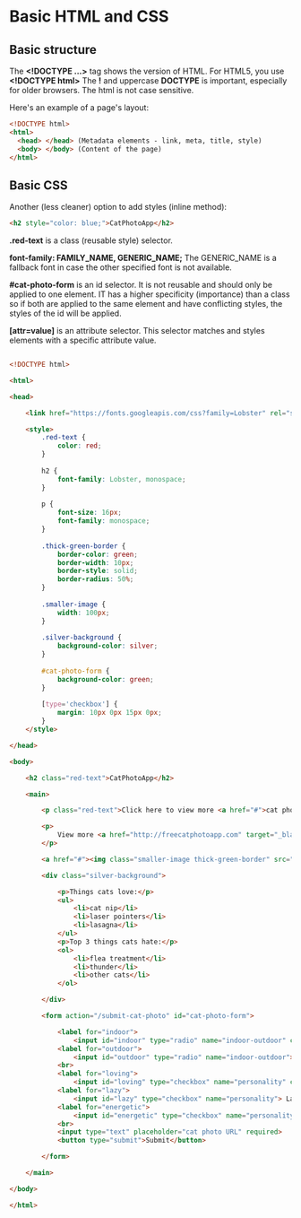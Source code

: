 # Basic HTML and CSS


## Basic structure

The __\<!DOCTYPE ...\>__ tag shows the version of HTML. For HTML5, you use __\<!DOCTYPE html\>__
The __!__ and uppercase __DOCTYPE__ is important, especially for older browsers. The html is not case sensitive.

Here's an example of a page's layout:

```html
<!DOCTYPE html>
<html>
  <head> </head> (Metadata elements - link, meta, title, style)
  <body> </body> (Content of the page)
</html>
```

## Basic CSS

Another (less cleaner) option to add styles (inline method):

```html
<h2 style="color: blue;">CatPhotoApp</h2>
```

__.red-text__ is a class (reusable style) selector.

__font-family: FAMILY_NAME, GENERIC_NAME;__  The GENERIC_NAME is a fallback font in case the other specified font is not available.

__#cat-photo-form__ is an id selector. It is not reusable and should only be applied to one element. 
IT has a higher specificity (importance) than a class so if both are applied to the same element and have conflicting styles, the styles of the id will be applied.

__[attr=value]__ is an attribute selector. This selector matches and styles elements with a specific attribute value.


```html

<!DOCTYPE html>

<html>

<head>

    <link href="https://fonts.googleapis.com/css?family=Lobster" rel="stylesheet" type="text/css">

    <style>
        .red-text {
            color: red;
        }
        
        h2 {
            font-family: Lobster, monospace;
        }
        
        p {
            font-size: 16px;
            font-family: monospace;
        }
        
        .thick-green-border {
            border-color: green;
            border-width: 10px;
            border-style: solid;
            border-radius: 50%;
        }
        
        .smaller-image {
            width: 100px;
        }
        
        .silver-background {
            background-color: silver;
        }
        
        #cat-photo-form {
            background-color: green;
        }
        
        [type='checkbox'] {
            margin: 10px 0px 15px 0px;
        }
    </style>

</head>

<body>

    <h2 class="red-text">CatPhotoApp</h2>

    <main>

        <p class="red-text">Click here to view more <a href="#">cat photos</a>.</p>

        <p>
            View more <a href="http://freecatphotoapp.com" target="_blank">cat photos</a>
        </p>

        <a href="#"><img class="smaller-image thick-green-border" src="https://bit.ly/fcc-relaxing-cat" alt="A cute orange cat lying on its back."></a>

        <div class="silver-background">

            <p>Things cats love:</p>
            <ul>
                <li>cat nip</li>
                <li>laser pointers</li>
                <li>lasagna</li>
            </ul>
            <p>Top 3 things cats hate:</p>
            <ol>
                <li>flea treatment</li>
                <li>thunder</li>
                <li>other cats</li>
            </ol>

        </div>

        <form action="/submit-cat-photo" id="cat-photo-form">

            <label for="indoor">
                <input id="indoor" type="radio" name="indoor-outdoor" checked> Indoor</label>
            <label for="outdoor">
                <input id="outdoor" type="radio" name="indoor-outdoor"> Outdoor</label>
            <br>
            <label for="loving">
                <input id="loving" type="checkbox" name="personality" checked> Loving</label>
            <label for="lazy">
                <input id="lazy" type="checkbox" name="personality"> Lazy</label>
            <label for="energetic">
                <input id="energetic" type="checkbox" name="personality"> Energetic</label>
            <br>
            <input type="text" placeholder="cat photo URL" required>
            <button type="submit">Submit</button>

        </form>

    </main>

</body>

</html>
```